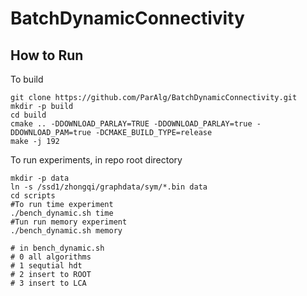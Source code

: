 # BatchDynamicConnectivity

## How to Run

To build
```
git clone https://github.com/ParAlg/BatchDynamicConnectivity.git
mkdir -p build
cd build
cmake .. -DDOWNLOAD_PARLAY=TRUE -DDOWNLOAD_PARLAY=true -DDOWNLOAD_PAM=true -DCMAKE_BUILD_TYPE=release
make -j 192
```
To run experiments, in repo root directory
```
mkdir -p data
ln -s /ssd1/zhongqi/graphdata/sym/*.bin data
cd scripts
#To run time experiment
./bench_dynamic.sh time
#Tun run memory experiment
./bench_dynamic.sh memory

# in bench_dynamic.sh
# 0 all algorithms
# 1 sequtial hdt
# 2 insert to ROOT
# 3 insert to LCA
```